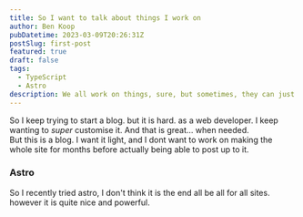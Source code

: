 ```yaml
---
title: So I want to talk about things I work on
author: Ben Koop
pubDatetime: 2023-03-09T20:26:31Z
postSlug: first-post
featured: true
draft: false
tags:
  - TypeScript
  - Astro
description: We all work on things, sure, but sometimes, they can just make you angry. or, make you wonder.
---
```


So I keep trying to start a blog. but it is hard. as a web developer. I keep wanting to _super_ customise it. And that is great... when needed.
<br/>
But this is a blog. I want it light, and I dont want to work on making the whole site for months before actually being able to post up to it.

### Astro

So I recently tried astro, I don't think it is the end all be all for all sites. however it is quite nice and powerful.

